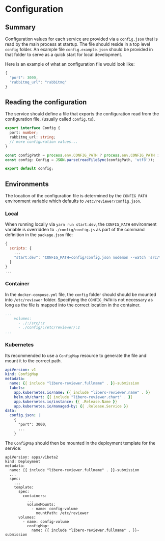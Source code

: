 # Configuration

## Summary

Configuration values for each service are provided  via a `config.json` that is read by the main process at startup. The file should reside in a top level `config` folder. An example file `config.example.json` should be provided in that folder to serve as a quick start for local development.

Here is an example of what an configuration file would look like:

```javascript
{
  "port": 3000,
  "rabbitmq_url": "rabbitmq"
}
```

## Reading the configuration

The service should define a file that exports the configuration read from the configuration file, \(usually called `config.ts`\).

```typescript
export interface Config {
  port: number;
  rabbitmq_url: string;
  // more configuration values...
}

const configPath = process.env.CONFIG_PATH ? process.env.CONFIG_PATH : '/etc/reviewer/config.json';
const config: Config = JSON.parse(readFileSync(configPath, 'utf8'));

export default config;
```

##  Environments

The location of the configuration file is determined by the `CONFIG_PATH` environment variable which defaults to `/etc/reviewer/config.json`. 

### Local

When running locally via `yarn run start:dev`,  the  `CONFIG_PATH` environment variable is overridden to `./config/config.js` as part of the command definition in the `package.json` file:

```javascript
{
  scripts: {
    ...
    "start:dev": "CONFIG_PATH=config/config.json nodemon --watch 'src/**/*.ts' --ignore 'src/**/*.spec.ts' --exec 'ts-node' src/main.ts | pino-pretty"
  }
}
...
```

### Container

In the `docker-compose.yml` file, the `config` folder should should be mounted into `/etc/reviewer` folder. Specifying the `CONFIG_PATH` is not necessary as long as the file is mapped into the correct location in the container.

```yaml
...
    volumes:
      - ./:/src/:z
      - ./config/:/etc/reviewer/:z
...
```

### Kubernetes

Its recommended to use a `ConfigMap` resource to generate the file and mount it to the correct path.

```yaml
apiVersion: v1
kind: ConfigMap
metadata:
  name: {{ include "libero-reviewer.fullname" . }}-submission
  labels:
    app.kubernetes.io/name: {{ include "libero-reviewer.name" . }}
    helm.sh/chart: {{ include "libero-reviewer.chart" . }}
    app.kubernetes.io/instance: {{ .Release.Name }}
    app.kubernetes.io/managed-by: {{ .Release.Service }}
data:
  config.json: |
    {
      "port": 3000,
      ...
    }
```

The `ConfigMap` should then be mounted in the deployment template for the service:

```text
apiVersion: apps/v1beta2
kind: Deployment
metadata:
  name: {{ include "libero-reviewer.fullname" . }}-submission
  ...
  spec:
    ...
    template:
      spec:
        containers:
          ...
          volumeMounts:
            - name: config-volume
              mountPath: /etc/reviewer
      volumes:
        - name: config-volume
          configMap:
            name: {{ include "libero-reviewer.fullname" . }}-submission

```



